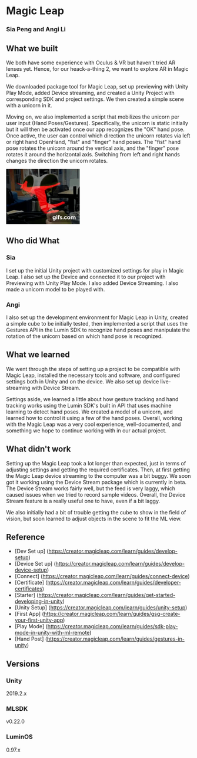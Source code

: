 # Magic Leap

### Sia Peng and Angi Li

## What we built

We both have some experience with Oculus & VR but haven't tried AR lenses yet. Hence, for our heack-a-thing 2, we want to explore AR in Magic Leap.

We downloaded package tool for Magic Leap, set up previewing with Unity Play Mode, added Device streaming, and created a Unity Project with corresponding SDK and project settings. We then created a simple scene with a unicorn in it.

Moving on, we also implemented a script that mobilizes the unicorn per user input (Hand Poses/Gestures). Specifically, the unicorn is static initially but it will then be activated once our app recognizes the "OK" hand pose. Once active, the user can control which direction the unicorn rotates via left or right hand OpenHand, "fist" and "finger" hand poses. The "fist" hand pose rotates the unicorn around the vertical axis, and the "finger" pose rotates it around the horizontal axis. Switching from left and right hands changes the direction the unicorn rotates.


![Demo](gif.gif)


## Who did What

### Sia
I set up the initial Unity project with customized settings for play in Magic Leap. I also set up the Device and connected it to our project with Previewing with Unity Play Mode. I also added Device Streaming. I also made a unicorn model to be played with.

### Angi
I also set up the development environment for Magic Leap in Unity, created a simple cube to be initially tested, then implemented a script that uses the Gestures API in the Lumin SDK to recognize hand poses and manipulate the rotation of the unicorn based on which hand pose is recognized.

## What we learned
We went through the steps of setting up a project to be compatible with Magic Leap, installed the necessary tools and software, and configured settings both in Unity and on the device. We also set up device live-streaming with Device Stream.

Settings aside, we learned a little about how gesture tracking and hand tracking works using the Lumin SDK's built in API that uses machine learning to detect hand poses. We created a model of a unicorn, and learned how to control it using a few of the hand poses. Overall, working with the Magic Leap was a very cool experience, well-documented, and something we hope to continue working with in our actual project.

## What didn't work
Setting up the Magic Leap took a lot longer than expected, just in terms of adjusting settings and getting the required certificates. Then, at first getting the Magic Leap device streaming to the computer was a bit buggy. We soon got it working using the Device Stream package which is currently in beta. The Device Stream works fairly well, but the feed is very laggy, which caused issues when we tried to record sample videos. Overall, the Device Stream feature is a really useful one to have, even if a bit laggy.

We also initially had a bit of trouble getting the cube to show in the field of vision, but soon learned to adjust objects in the scene to fit the ML view.

## Reference
- [Dev Set up] (https://creator.magicleap.com/learn/guides/develop-setup)
- [Device Set up] (https://creator.magicleap.com/learn/guides/develop-device-setup)
- [Connect] (https://creator.magicleap.com/learn/guides/connect-device)
- [Certificate] (https://creator.magicleap.com/learn/guides/developer-certificates)
- [Starter] (https://creator.magicleap.com/learn/guides/get-started-developing-in-unity)
- [Unity Setup] (https://creator.magicleap.com/learn/guides/unity-setup)
- [First App] (https://creator.magicleap.com/learn/guides/gsg-create-your-first-unity-app)
- [Play Mode] (https://creator.magicleap.com/learn/guides/sdk-play-mode-in-unity-with-ml-remote)
- [Hand Post] (https://creator.magicleap.com/learn/guides/gestures-in-unity)


## Versions

### Unity

2019.2.x

### MLSDK

v0.22.0

### LuminOS

0.97.x
